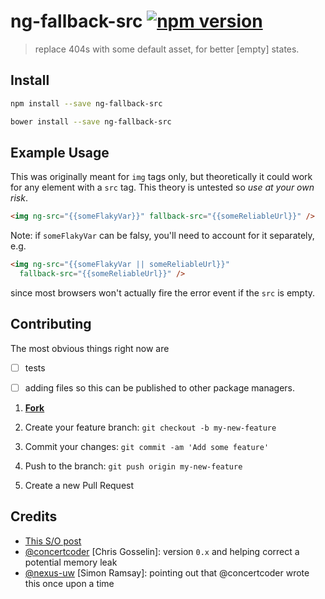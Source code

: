 # ng-fallback-src [![npm version](https://badge.fury.io/js/ng-fallback-src.svg)](https://badge.fury.io/js/ng-fallback-src)

> replace 404s with some default asset, for better [empty] states.

## Install

```bash
npm install --save ng-fallback-src

bower install --save ng-fallback-src
```

## Example Usage

This was originally meant for `img` tags only, but theoretically it could work for any element with a `src` tag. This theory is untested so _use at your own risk_.

```html
<img ng-src="{{someFlakyVar}}" fallback-src="{{someReliableUrl}}" />
```

Note: if `someFlakyVar` can be falsy, you'll need to account for it separately, e.g.

```html
<img ng-src="{{someFlakyVar || someReliableUrl}}" 
  fallback-src="{{someReliableUrl}}" />
```

since most browsers won't actually fire the error event if the `src` is empty.

## Contributing

The most obvious things right now are
- [ ] tests 
- [ ] adding files so this can be published to other package managers.


1. [**Fork**](https://github.com/JaKXz/ng-fallback-src/fork)

2. Create your feature branch: `git checkout -b my-new-feature`

3. Commit your changes: `git commit -am 'Add some feature'`

4. Push to the branch: `git push origin my-new-feature`

5. Create a new Pull Request

## Credits

- [This S/O post](http://stackoverflow.com/a/16349631/1444541)
- [@concertcoder](https://github.com/concertcoder) [Chris Gosselin]: version `0.x` and helping correct a potential memory leak
- [@nexus-uw](https://github.com/nexus-uw) [Simon Ramsay]: pointing out that @concertcoder wrote this once upon a time
